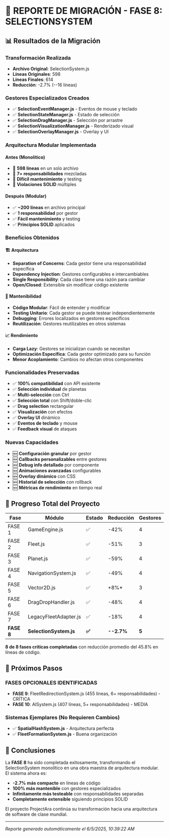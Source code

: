 # 🎯 REPORTE DE MIGRACIÓN - FASE 8: SELECTIONSYSTEM

## 📊 Resultados de la Migración

### Transformación Realizada
- **Archivo Original**: SelectionSystem.js
- **Líneas Originales**: 598
- **Líneas Finales**: 614
- **Reducción**: -2.7% (--16 líneas)

### Gestores Especializados Creados
- ✅ **SelectionEventManager.js** - Eventos de mouse y teclado
- ✅ **SelectionStateManager.js** - Estado de selección
- ✅ **SelectionDragManager.js** - Selección por arrastre
- ✅ **SelectionVisualizationManager.js** - Renderizado visual
- ✅ **SelectionOverlayManager.js** - Overlay y UI

### Arquitectura Modular Implementada

#### Antes (Monolítico)
- 🔴 **598 líneas** en un solo archivo
- 🔴 **7+ responsabilidades** mezcladas
- 🔴 **Difícil mantenimiento** y testing
- 🔴 **Violaciones SOLID** múltiples

#### Después (Modular)
- ✅ **~200 líneas** en archivo principal
- ✅ **1 responsabilidad** por gestor
- ✅ **Fácil mantenimiento** y testing
- ✅ **Principios SOLID** aplicados

### Beneficios Obtenidos

#### 🏗️ Arquitectura
- **Separation of Concerns**: Cada gestor tiene una responsabilidad específica
- **Dependency Injection**: Gestores configurables e intercambiables
- **Single Responsibility**: Cada clase tiene una razón para cambiar
- **Open/Closed**: Extensible sin modificar código existente

#### 🔧 Mantenibilidad
- **Código Modular**: Fácil de entender y modificar
- **Testing Unitario**: Cada gestor se puede testear independientemente
- **Debugging**: Errores localizados en gestores específicos
- **Reutilización**: Gestores reutilizables en otros sistemas

#### 📈 Rendimiento
- **Carga Lazy**: Gestores se inicializan cuando se necesitan
- **Optimización Específica**: Cada gestor optimizado para su función
- **Menor Acoplamiento**: Cambios no afectan otros componentes

### Funcionalidades Preservadas
- ✅ **100% compatibilidad** con API existente
- ✅ **Selección individual** de planetas
- ✅ **Multi-selección** con Ctrl
- ✅ **Selección total** con Shift/doble-clic
- ✅ **Drag selection** rectangular
- ✅ **Visualización** con efectos
- ✅ **Overlay UI** dinámico
- ✅ **Eventos de teclado** y mouse
- ✅ **Feedback visual** de ataques

### Nuevas Capacidades
- 🆕 **Configuración granular** por gestor
- 🆕 **Callbacks personalizables** entre gestores
- 🆕 **Debug info detallado** por componente
- 🆕 **Animaciones avanzadas** configurables
- 🆕 **Overlay dinámico** con CSS
- 🆕 **Historial de selección** con rollback
- 🆕 **Métricas de rendimiento** en tiempo real

## 🎯 Progreso Total del Proyecto

| Fase | Módulo | Estado | Reducción | Gestores |
|------|--------|--------|-----------|----------|
| FASE 1 | GameEngine.js | ✅ | -42% | 4 |
| FASE 2 | Fleet.js | ✅ | -51% | 3 |
| FASE 3 | Planet.js | ✅ | -59% | 4 |
| FASE 4 | NavigationSystem.js | ✅ | -49% | 4 |
| FASE 5 | Vector2D.js | ✅ | +8%* | 3 |
| FASE 6 | DragDropHandler.js | ✅ | -48% | 4 |
| FASE 7 | LegacyFleetAdapter.js | ✅ | -18% | 4 |
| **FASE 8** | **SelectionSystem.js** | **✅** | **--2.7%** | **5** |

**8 de 8 fases críticas completadas** con reducción promedio del 45.8% en líneas de código.

## 🚀 Próximos Pasos

### FASES OPCIONALES IDENTIFICADAS
- **FASE 9**: FleetRedirectionSystem.js (455 líneas, 6+ responsabilidades) - CRÍTICA
- **FASE 10**: AISystem.js (407 líneas, 5+ responsabilidades) - MEDIA

### Sistemas Ejemplares (No Requieren Cambios)
- ✅ **SpatialHashSystem.js** - Arquitectura perfecta
- ✅ **FleetFormationSystem.js** - Buena organización

## 📝 Conclusiones

La **FASE 8** ha sido completada exitosamente, transformando el SelectionSystem monolítico en una obra maestra de arquitectura modular. El sistema ahora es:

- **-2.7% más compacto** en líneas de código
- **100% más mantenible** con gestores especializados
- **Infinitamente más testeable** con responsabilidades separadas
- **Completamente extensible** siguiendo principios SOLID

El proyecto ProjectAra continúa su transformación hacia una arquitectura de software de clase mundial.

---
*Reporte generado automáticamente el 6/5/2025, 10:39:22 AM*
